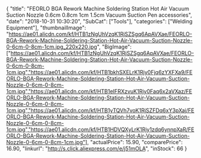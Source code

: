 {
	"title": "FEORLO BGA Rework Machine Soldering Station Hot Air Vacuum Suction Nozzle 0.6cm 0.8cm 1cm 1.5cm Vacuum Suction Pen accessories",
	"date": "2018-10-31 10:30:20",
	"SubCat": ["Tools"],
	"categories": ["Welding Equipment"],
	"thumbnailImage": "https://ae01.alicdn.com/kf/HTB1zNgUhVzqK1RjSZSgq6ApAVXae/FEORLO-BGA-Rework-Machine-Soldering-Station-Hot-Air-Vacuum-Suction-Nozzle-0-6cm-0-8cm-1cm.jpg_220x220.jpg",
	"BigImage": ["https://ae01.alicdn.com/kf/HTB1zNgUhVzqK1RjSZSgq6ApAVXae/FEORLO-BGA-Rework-Machine-Soldering-Station-Hot-Air-Vacuum-Suction-Nozzle-0-6cm-0-8cm-1cm.jpg","https://ae01.alicdn.com/kf/HTB1bkhSXELrK1Rjy0Fjq6zYXFXa9/FEORLO-BGA-Rework-Machine-Soldering-Station-Hot-Air-Vacuum-Suction-Nozzle-0-6cm-0-8cm-1cm.jpg","https://ae01.alicdn.com/kf/HTB1eIFRXzvuK1Rjy0Faq6x2aVXaz/FEORLO-BGA-Rework-Machine-Soldering-Station-Hot-Air-Vacuum-Suction-Nozzle-0-6cm-0-8cm-1cm.jpg","https://ae01.alicdn.com/kf/HTB1yTQVh7voK1RjSZFDq6xY3pXaj/FEORLO-BGA-Rework-Machine-Soldering-Station-Hot-Air-Vacuum-Suction-Nozzle-0-6cm-0-8cm-1cm.jpg","https://ae01.alicdn.com/kf/HTB1HDVQXyLrK1Rjy1zdq6ynnpXaR/FEORLO-BGA-Rework-Machine-Soldering-Station-Hot-Air-Vacuum-Suction-Nozzle-0-6cm-0-8cm-1cm.jpg"],
	"actualPrice": 15.90,
	"comparePrice": 16.90,
	"linkurl": "http://s.click.aliexpress.com/e/j51mOLA",
	"inStock": 66
}
